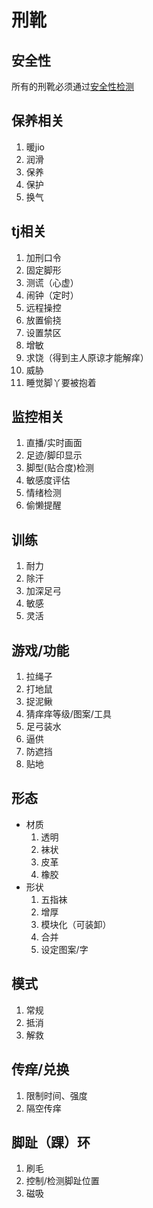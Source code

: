 # 刑靴
## 安全性
所有的刑靴必须通过[安全性检测](安全性检测.md)
## 保养相关
1. 暖jio
2. 润滑
3. 保养
4. 保护
5. 换气
## tj相关 
1. 加刑口令
2. 固定脚形
3. 测谎（心虚）
4. 闹钟（定时）
5. 远程操控
6. 放置偷挠
7. 设置禁区
8. 增敏
9. 求饶（得到主人原谅才能解痒）
10. 威胁
11. 睡觉脚丫要被抱着
## 监控相关
1. 直播/实时画面
2. 足迹/脚印显示
3. 脚型(贴合度)检测
4. 敏感度评估
5. 情绪检测
6. 偷懒提醒
## 训练
1. 耐力
2. 除汗
3. 加深足弓
4. 敏感
5. 灵活
## 游戏/功能
1. 拉绳子
2. 打地鼠
3. 捉泥鳅
4. 猜痒痒等级/图案/工具
5. 足弓装水
6. 逼供
7. 防遮挡
8. 贴地
## 形态
- 材质
  1. 透明
  2. 袜状
  3. 皮革
  4. 橡胶
- 形状
  1. 五指袜
  2. 增厚
  3. 模块化（可装卸）
  4. 合并
  5. 设定图案/字
## 模式
1. 常规
2. 抵消
3. 解救
## 传痒/兑换
1. 限制时间、强度
2. 隔空传痒
## 脚趾（踝）环
1. 刷毛
2. 控制/检测脚趾位置
3. 磁吸
